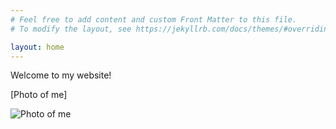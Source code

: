 ```yaml
---
# Feel free to add content and custom Front Matter to this file.
# To modify the layout, see https://jekyllrb.com/docs/themes/#overriding-theme-defaults

layout: home
---
```

Welcome to my website!

[Photo of me]

![Photo of me](\drbenc.github.io\docs\assets\mugshot.jpg)
